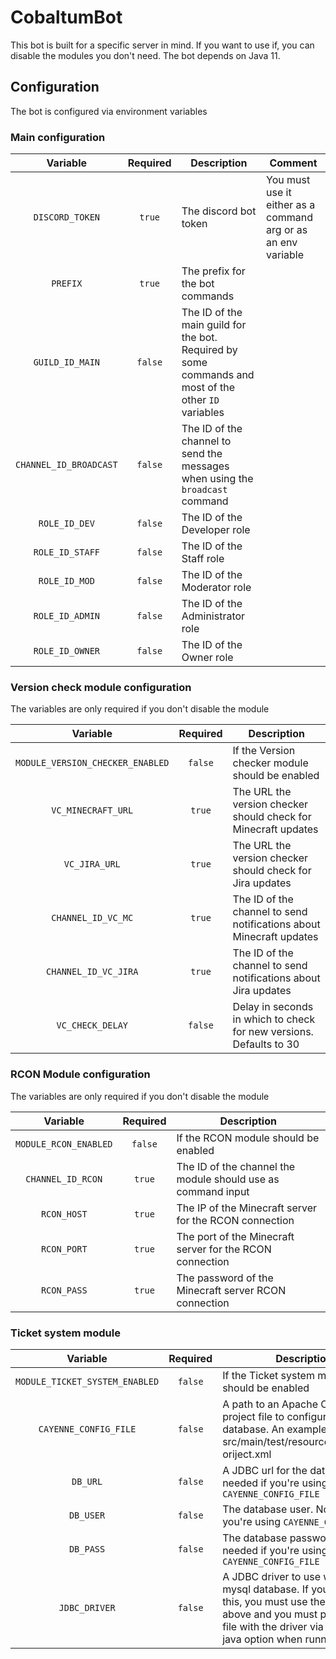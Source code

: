 # CobaltumBot
This bot is built for a specific server in mind. If you want to use if, you can disable the modules you don't need.
The bot depends on Java 11.

## Configuration
The bot is configured via environment variables

### Main configuration
| Variable               | Required | Description                      | Comment     |
| :--------------------: | :------: | -------------------------------- | ----------- |
| `DISCORD_TOKEN`        | `true`   | The discord bot token            | You must use it either as a command arg or as an env variable |
| `PREFIX`               | `true`   | The prefix for the bot commands  |
| `GUILD_ID_MAIN`        | `false`  | The ID of the main guild for the bot. Required by some commands and most of the other `ID` variables |
| `CHANNEL_ID_BROADCAST` | `false`  | The ID of the channel to send the messages when using the `broadcast` command |
| `ROLE_ID_DEV`          | `false`  | The ID of the Developer role     |
| `ROLE_ID_STAFF`        | `false`  | The ID of the Staff role         |
| `ROLE_ID_MOD`          | `false`  | The ID of the Moderator role     |
| `ROLE_ID_ADMIN`        | `false`  | The ID of the Administrator role |
| `ROLE_ID_OWNER`        | `false`  | The ID of the Owner role         |

### Version check module configuration
The variables are only required if you don't disable the module

| Variable                         | Required | Description                                                         |
| :------------------------------: | :------: | ------------------------------------------------------------------- |
| `MODULE_VERSION_CHECKER_ENABLED` | `false`  | If the Version checker module should be enabled                     |
| `VC_MINECRAFT_URL`               | `true`   | The URL the version checker should check for Minecraft updates      |
| `VC_JIRA_URL`                    | `true`   | The URL the version checker should check for Jira updates           |
| `CHANNEL_ID_VC_MC`               | `true`   | The ID of the channel to send notifications about Minecraft updates |
| `CHANNEL_ID_VC_JIRA`             | `true`   | The ID of the channel to send notifications about Jira updates      |
| `VC_CHECK_DELAY`                 | `false`  | Delay in seconds in which to check for new versions. Defaults to 30 | 

### RCON Module configuration
The variables are only required if you don't disable the module

| Variable              | Required | Description                                                  |
| :-------------------: | :------: | ------------------------------------------------------------ |
| `MODULE_RCON_ENABLED` | `false`  | If the RCON module should be enabled                         |
| `CHANNEL_ID_RCON`     | `true`   | The ID of the channel the module should use as command input |
| `RCON_HOST`           | `true`   | The IP of the Minecraft server for the RCON connection       |
| `RCON_PORT`           | `true`   | The port of the Minecraft server for the RCON connection     |
| `RCON_PASS`           | `true`   | The password of the Minecraft server RCON connection         |

### Ticket system module
| Variable                       | Required | Description                                   |
| :----------------------------: | :------: | --------------------------------------------- |
| `MODULE_TICKET_SYSTEM_ENABLED` | `false`  | If the Ticket system module should be enabled |
| `CAYENNE_CONFIG_FILE`          | `false`  | A path to an Apache Cayenne project file to configure the tickets database. An example file is at src/main/test/resources/cayenne-oriject.xml |
| `DB_URL`                       | `false`  | A JDBC url for the database. Not needed if you're using `CAYENNE_CONFIG_FILE` |
| `DB_USER`                      | `false`  | The database user. Not needed if you're using `CAYENNE_CONFIG_FILE` |
| `DB_PASS`                      | `false`  | The database password. Not needed if you're using `CAYENNE_CONFIG_FILE` |
| `JDBC_DRIVER`                  | `false`  | A JDBC driver to use with a non mysql database. If you are using this, you must use the `DB` variables above and you must provide a jar file with the driver via `-classpath` java option when running the bot. |

